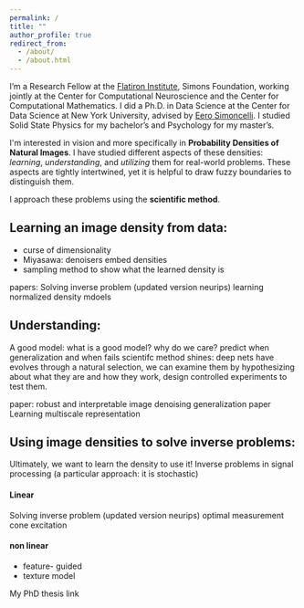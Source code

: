 ```yaml
---
permalink: /
title: ""
author_profile: true
redirect_from:
  - /about/
  - /about.html
---
```

 
I’m a Research Fellow at the [Flatiron Institute](https://www.simonsfoundation.org/flatiron/), Simons Foundation, working jointly at the Center for Computational Neuroscience and the Center for Computational Mathematics. I did a Ph.D. in Data Science at the Center for Data Science at New York University, advised by [Eero Simoncelli](https://www.cns.nyu.edu/~eero/). I studied Solid State Physics for my bachelor’s and Psychology for my master’s.

I'm interested in vision and more specifically in **Probability Densities of Natural Images**. I have studied different aspects of these densities: *learning*, *understanding*, and *utilizing* them for real-world problems. 
These aspects are tightly intertwined, yet it is helpful to draw fuzzy boundaries to distinguish them. 

I approach these problems using the **scientific method**. 


## Learning an image density from data: 

- curse of dimensionality
- Miyasawa: denoisers embed densities 
- sampling method to show what the learned density is


papers: 
Solving inverse problem (updated version neurips)
learning normalized density mdoels 

## Understanding: 
A good model: what is a good model? 
why do we care? predict when generalization and when fails
scientifc method shines: deep nets have evolves through a natural selection, we can examine them by hypothesizing about what they are and how they work, design controlled experiments to test them. 

paper: 
robust and interpretable image denoising 
generalization paper 
Learning multiscale 
representation 


## Using image densities to solve inverse problems: 
Ultimately, we want to learn the density to use it! Inverse problems in signal processing (a particular approach: it is stochastic) 
#### Linear 
Solving inverse problem (updated version neurips)
optimal measurement 
cone excitation
#### non linear 
- feature- guided 
- texture model 




My PhD thesis link 

